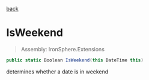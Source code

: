 ﻿

[back](/IronSphere.Extensions/types/DateTimeExtension)

# IsWeekend

> Assembly: IronSphere.Extensions

```csharp
public static Boolean IsWeekend(this DateTime this)
```

determines whether a date is in weekend

 